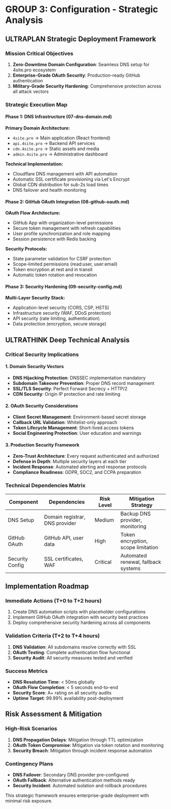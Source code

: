 # GROUP 3: Configuration - Strategic Analysis

## ULTRAPLAN Strategic Deployment Framework

### Mission Critical Objectives
1. **Zero-Downtime Domain Configuration**: Seamless DNS setup for 4site.pro ecosystem
2. **Enterprise-Grade OAuth Security**: Production-ready GitHub authentication
3. **Military-Grade Security Hardening**: Comprehensive protection across all attack vectors

### Strategic Execution Map

#### Phase 1: DNS Infrastructure (07-dns-domain.md)
**Primary Domain Architecture:**
- `4site.pro` → Main application (React frontend)
- `api.4site.pro` → Backend API services
- `cdn.4site.pro` → Static assets and media
- `admin.4site.pro` → Administrative dashboard

**Technical Implementation:**
- Cloudflare DNS management with API automation
- Automatic SSL certificate provisioning via Let's Encrypt
- Global CDN distribution for sub-2s load times
- DNS failover and health monitoring

#### Phase 2: GitHub OAuth Integration (08-github-oauth.md)
**OAuth Flow Architecture:**
- GitHub App with organization-level permissions
- Secure token management with refresh capabilities
- User profile synchronization and role mapping
- Session persistence with Redis backing

**Security Protocols:**
- State parameter validation for CSRF protection
- Scope-limited permissions (read:user, user:email)
- Token encryption at rest and in transit
- Automatic token rotation and revocation

#### Phase 3: Security Hardening (09-security-config.md)
**Multi-Layer Security Stack:**
- Application-level security (CORS, CSP, HSTS)
- Infrastructure security (WAF, DDoS protection)
- API security (rate limiting, authentication)
- Data protection (encryption, secure storage)

## ULTRATHINK Deep Technical Analysis

### Critical Security Implications

#### 1. Domain Security Vectors
- **DNS Hijacking Protection**: DNSSEC implementation mandatory
- **Subdomain Takeover Prevention**: Proper DNS record management
- **SSL/TLS Security**: Perfect Forward Secrecy + HTTP/2
- **CDN Security**: Origin IP protection and rate limiting

#### 2. OAuth Security Considerations
- **Client Secret Management**: Environment-based secret storage
- **Callback URL Validation**: Whitelist-only approach
- **Token Lifecycle Management**: Short-lived access tokens
- **Social Engineering Protection**: User education and warnings

#### 3. Production Security Framework
- **Zero-Trust Architecture**: Every request authenticated and authorized
- **Defense in Depth**: Multiple security layers at each tier
- **Incident Response**: Automated alerting and response protocols
- **Compliance Readiness**: GDPR, SOC2, and CCPA preparation

### Technical Dependencies Matrix

| Component | Dependencies | Risk Level | Mitigation Strategy |
|-----------|--------------|------------|-------------------|
| DNS Setup | Domain registrar, DNS provider | Medium | Backup DNS provider, monitoring |
| GitHub OAuth | GitHub API, user data | High | Token encryption, scope limitation |
| Security Config | SSL certificates, WAF | Critical | Automated renewal, fallback systems |

## Implementation Roadmap

### Immediate Actions (T+0 to T+2 hours)
1. Create DNS automation scripts with placeholder configurations
2. Implement GitHub OAuth integration with security best practices
3. Deploy comprehensive security hardening across all components

### Validation Criteria (T+2 to T+4 hours)
1. **DNS Validation**: All subdomains resolve correctly with SSL
2. **OAuth Testing**: Complete authentication flow functional
3. **Security Audit**: All security measures tested and verified

### Success Metrics
- **DNS Resolution Time**: < 50ms globally
- **OAuth Flow Completion**: < 5 seconds end-to-end
- **Security Score**: A+ rating on all security audits
- **Uptime Target**: 99.99% availability post-deployment

## Risk Assessment & Mitigation

### High-Risk Scenarios
1. **DNS Propagation Delays**: Mitigation through TTL optimization
2. **OAuth Token Compromise**: Mitigation via token rotation and monitoring
3. **Security Breach**: Mitigation through incident response automation

### Contingency Plans
- **DNS Failover**: Secondary DNS provider pre-configured
- **OAuth Fallback**: Alternative authentication methods ready
- **Security Incident**: Automated isolation and rollback procedures

This strategic framework ensures enterprise-grade deployment with minimal risk exposure.